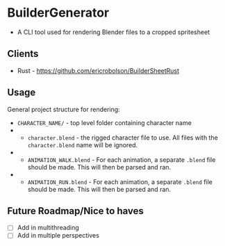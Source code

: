 
# BuilderGenerator
- A CLI tool used for rendering Blender files to a cropped spritesheet

## Clients
- Rust - https://github.com/ericrobolson/BuilderSheetRust

## Usage
General project structure for rendering:
* `CHARACTER_NAME/` - top level folder containing character name
* * `character.blend` - the rigged character file to use. All files with the `character.blend` name will be ignored.
* * `ANIMATION_WALK.blend` - For each animation, a separate `.blend` file should be made. This will then be parsed and ran.
* * `ANIMATION_RUN.blend` - For each animation, a separate `.blend` file should be made. This will then be parsed and ran.

## Future Roadmap/Nice to haves
- [ ] Add in multithreading
- [ ] Add in multiple perspectives
